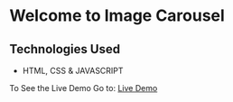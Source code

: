 # Welcome to Image Carousel

## Technologies Used
- HTML, CSS & JAVASCRIPT

To See the Live Demo Go to: [Live Demo](https://pnsvn3035.github.io/image-carousel/)
